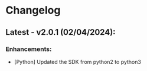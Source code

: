 # Changelog

## Latest - v2.0.1 (02/04/2024):

### Enhancements:

- [Python] Updated the SDK from python2 to python3
